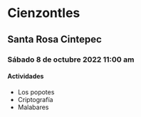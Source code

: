 # Cienzontles

## Santa Rosa Cintepec

### Sábado 8 de octubre 2022 11:00 am

#### Actividades

- Los popotes
- Criptografía
- Malabares

